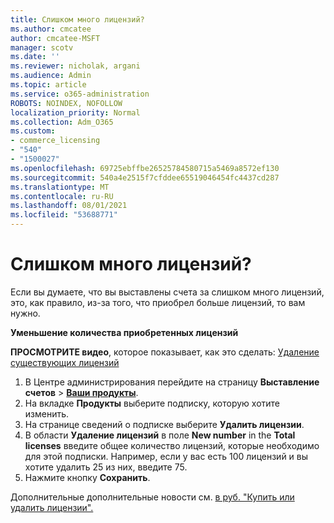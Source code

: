 ```yaml
---
title: Слишком много лицензий?
ms.author: cmcatee
author: cmcatee-MSFT
manager: scotv
ms.date: ''
ms.reviewer: nicholak, argani
ms.audience: Admin
ms.topic: article
ms.service: o365-administration
ROBOTS: NOINDEX, NOFOLLOW
localization_priority: Normal
ms.collection: Adm_O365
ms.custom:
- commerce_licensing
- "540"
- "1500027"
ms.openlocfilehash: 69725ebffbe26525784580715a5469a8572ef130
ms.sourcegitcommit: 540a4e2515f7cfddee65519046454fc4437cd287
ms.translationtype: MT
ms.contentlocale: ru-RU
ms.lasthandoff: 08/01/2021
ms.locfileid: "53688771"
---
```

# <a name="too-many-licenses"></a>Слишком много лицензий?

Если вы думаете, что вы выставлены счета за слишком много лицензий, это, как правило, из-за того, что приобрел больше лицензий, то вам нужно.
  
**Уменьшение количества приобретенных лицензий**

**ПРОСМОТРИТЕ видео**, которое показывает, как это сделать: [Удаление существующих лицензий](https://go.microsoft.com/fwlink/p/?linkid=2154938)
  
1. В Центре администрирования перейдите на страницу **Выставление счетов** \> **[Ваши продукты](https://go.microsoft.com/fwlink/p/?linkid=842054)**.
2. На вкладке **Продукты** выберите подписку, которую хотите изменить.
3. На странице сведений о подписке выберите **Удалить лицензии**.
4. В области **Удаление лицензий** в поле **New number** in the **Total licenses** введите общее количество лицензий, которые необходимо для этой подписки. Например, если у вас есть 100 лицензий и вы хотите удалить 25 из них, введите 75.
5. Нажмите кнопку **Сохранить**.

Дополнительные дополнительные новости см. [в руб. "Купить или удалить лицензии".](/microsoft-365/commerce/licenses/buy-licenses)